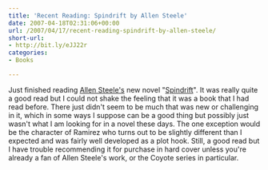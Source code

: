 ```yaml
---
title: 'Recent Reading: Spindrift by Allen Steele'
date: 2007-04-18T02:31:06+00:00
url: /2007/04/17/recent-reading-spindrift-by-allen-steele/
short-url:
- http://bit.ly/eJJ22r
categories:
- Books

---
```

<div class='microid-mailto+http:sha1:d0332d242ef48329123693dbf1af8ffe6251323e'>

Just finished reading [Allen Steele's](http://www.allensteele.com/) new novel "[Spindrift](http://www.amazon.com/Spindrift-Allen-Steele/dp/0441014712/sr=8-1/qid=1162434030/ref=pd_bbs_sr_1/002-8571437-2351237?ie=UTF8&#038;s=books)". It was really quite a good read but I could not shake the feeling that it was a book that I had read before. There just didn't seem to be much that was new or challenging in it, which in some ways I suppose can be a good thing but possibly just wasn't what I am looking for in a novel these days. The one exception would be the character of Ramirez who turns out to be slightly different than I expected and was fairly well developed as a plot hook. Still, a good read but I have trouble recommending it for purchase in hard cover unless you're already a fan of Allen Steele's work, or the Coyote series in particular.

